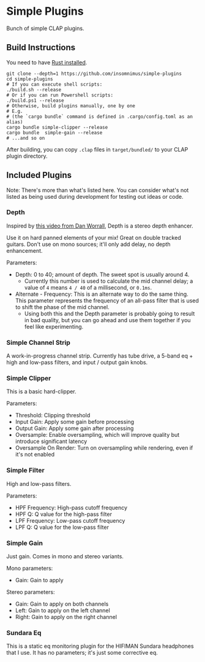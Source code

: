 # Simple Plugins
Bunch of simple CLAP plugins.

## Build Instructions
You need to have [Rust installed](https://rustup.rs/).

```shell
git clone --depth=1 https://github.com/insomnimus/simple-plugins
cd simple-plugins
# If you can execute shell scripts:
./build.sh --release
# Or if you can run Powershell scripts:
./build.ps1 --release
# Otherwise, build plugins manually, one by one
# E.g.
# (the `cargo bundle` command is defined in .cargo/config.toml as an alias)
cargo bundle simple-clipper --release
cargo bundle  simple-gain --release
# ...and so on
```

After building, you can copy `.clap` files in `target/bundled/` to your CLAP plugin directory.

## Included Plugins
Note: There's more than what's listed here. You can consider what's not listed as being used during development for testing out ideas or code.

### Depth
Inspired by [this video from Dan Worrall](https://www.youtube.com/watch?v=uZ9WQDojQt8), Depth is a stereo depth enhancer.

Use it on hard panned elements of your mix! Great on double tracked guitars.
Don't use on mono sources; it'll only add delay, no depth enhancement.

Parameters:
- Depth: 0 to 40; amount of depth. The sweet spot is usually around 4.
	* Currently this number is used to calculate the mid channel delay; a value of `4` means `4 / 40` of a millisecond, or `0.1ms`.
- Alternate - Frequency: This is an alternate way to do the same thing. This parameter represents the frequency of an all-pass filter that is used to shift the phase of the mid channel.
	* Using both this and the Depth parameter is probably going to result in bad quality, but you can go ahead and use them together if you feel like experimenting.

### Simple Channel Strip
A work-in-progress channel strip. Currently has tube drive, a 5-band eq + high and low-pass filters, and input / output gain knobs.

### Simple Clipper
This is a basic hard-clipper.

Parameters:
- Threshold: Clipping threshold
- Input Gain: Apply some gain before processing
- Output Gain: Apply some gain after processing
- Oversample: Enable oversampling, which will improve quality but introduce significant latency
- Oversample On Render: Turn on oversampling while rendering, even if it's not enabled

### Simple Filter
High and low-pass filters.

Parameters:
- HPF Frequency: High-pass cutoff frequency
- HPF Q: Q value for the high-pass filter
- LPF Frequency: Low-pass cutoff frequency
- LPF Q: Q value for the low-pass filter

### Simple Gain
Just gain.
Comes in mono and stereo variants.

Mono parameters:
- Gain: Gain to apply

Stereo parameters:
- Gain: Gain to apply on both channels
- Left: Gain to apply on the left channel
- Right: Gain to apply on the right channel

### Sundara Eq
This is a static eq monitoring plugin for the HIFIMAN Sundara headphones that I use. It has no parameters; it's just some corrective eq.
